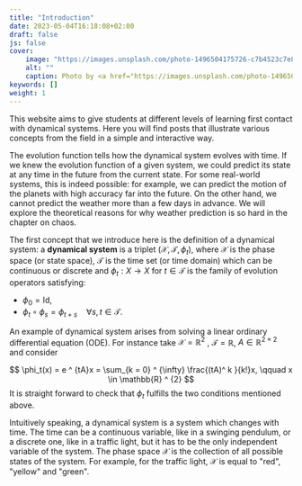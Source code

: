 ```yaml
---
title: "Introduction"
date: 2023-05-04T16:18:08+02:00
draft: false
js: false
cover:
    image: "https://images.unsplash.com/photo-1496504175726-c7b4523c7e81?ixlib=rb-4.0.3&ixid=MnwxMjA3fDB8MHxwaG90by1wYWdlfHx8fGVufDB8fHx8&auto=format&fit=crop&w=2117&q=80"
    alt: ""
    caption: Photo by <a href="https://images.unsplash.com/photo-1496504175726-c7b4523c7e81?ixlib=rb-4.0.3&ixid=MnwxMjA3fDB8MHxwaG90by1wYWdlfHx8fGVufDB8fHx8&auto=format&fit=crop&w=2117&q=80">Unsplash</a>
keywords: []
weight: 1
---
```


This website aims to give students at different levels of learning first contact with dynamical systems. Here you will find posts that illustrate various concepts from the field in a simple and interactive way.

The evolution function  tells how the dynamical system evolves with time. If we knew the evolution function of a given system, we could predict its state at any time in the future from the current state. For some real-world systems, this is indeed possible: for example, we can predict the motion of the planets with high accuracy far into the future. On the other hand, we cannot predict the weather more than a few days in advance. We will explore the theoretical reasons for why weather prediction is so hard in the chapter on chaos.


The first concept that we introduce here is the definition of a dynamical system: 
a **dynamical system** is a triplet $(\mathcal{X} , \mathcal{T} , \phi_t)$, where $\mathcal{X}$ is the phase space (or state space), $\mathcal{T}$ is the time set (or time domain) which can be continuous or discrete and
$\phi_t: X → X$ for $t \in \mathcal{T}$ is the family of evolution operators satisfying:
* $\phi_0 = \text{Id}$, 
* $\phi_t \circ \phi_s = \phi_{t + s} \quad \forall s, t \in \mathcal{T}$.

An example of dynamical system arises from solving a linear ordinary differential equation (ODE). For instance take $\mathcal{X} = \mathbb{R} ^2$ , $\mathcal{T} = \mathbb{R}$, $A \in \mathbb{R} ^ {2 \times 2}$ and consider

$$ \phi_t(x) =  e ^ {tA}x = \sum_{k = 0} ^ {\infty} \frac{(tA)^ k }{k!}x, \qquad x \in \mathbb{R} ^ {2} $$
It is straight forward to check that $\phi_t$ fulfills the two conditions mentioned above.

Intuitively speaking, a dynamical system is a system which changes with time. The time can be a continuous variable, like in a swinging pendulum, or a discrete one, like in a traffic light, but it has to be the only independent variable of the system. The phase space $\mathcal{X}$ is the collection of all possible states of the system. For example, for the traffic light, $\mathcal{X}$ is equal to "red", "yellow" and "green".

